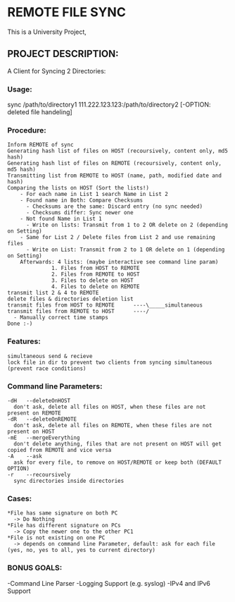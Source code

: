 
REMOTE FILE SYNC
======================
This is a University Project, 

PROJECT DESCRIPTION:
------------------------
A Client for Syncing 2 Directories:

### Usage: ###
  sync /path/to/directory1 111.222.123.123:/path/to/directory2 [-OPTION: deleted file handeling]

### Procedure: ###
    Inform REMOTE of sync
    Generating hash list of files on HOST (recoursively, content only, md5 hash)
    Generating hash list of files on REMOTE (recoursively, content only, md5 hash)
    Transmitting list from REMOTE to HOST (name, path, modified date and hash)
    Comparing the lists on HOST (Sort the lists!)
        - For each name in List 1 search Name in List 2
        - Found name in Both: Compare Checksums
          - Checksums are the same: Discard entry (no sync needed)
          - Checksums differ: Sync newer one
        - Not found Name in List 1
          - Write on lists: Transmit from 1 to 2 OR delete on 2 (depending on Setting)
        - Same for List 2 / Delete files from List 2 and use remaining files
          - Write on List: Transmit from 2 to 1 OR delete on 1 (depending on Setting)
        Afterwards: 4 lists: (maybe interactive see command line param)
                  1. Files from HOST to REMOTE
                  2. Files from REMOTE to HOST
                  3. Files to delete on HOST
                  4. Files to delete on REMOTE
    transmit list 2 & 4 to REMOTE
    delete files & directories deletion list
    transmit files from HOST to REMOTE      ----\_____simultaneous
    transmit files from REMOTE to HOST      ----/
      - Manually correct time stamps
    Done :-)

### Features: ###
    simultaneous send & recieve
    lock file in dir to prevent two clients from syncing simultaneous (prevent race conditions)

### Command line Parameters: ###
    -dH   --deleteOnHOST
      don't ask, delete all files on HOST, when these files are not present on REMOTE
    -dR   --deleteOnREMOTE
      don't ask, delete all files on REMOTE, when these files are not present on HOST
    -mE   --mergeEverything
      don't delete anything, files that are not present on HOST will get copied from REMOTE and vice versa
    -A    --ask
      ask for every file, to remove on HOST/REMOTE or keep both (DEFAULT OPTION)
    -r    --recoursively
      sync directories inside directories

### Cases: ###
    *File has same signature on both PC
      -> Do Nothing 
    *File has different signature on PCs
      -> Copy the newer one to the other PC1 
    *File is not existing on one PC
      -> depends on command line Parameter, default: ask for each file (yes, no, yes to all, yes to current directory)


### BONUS GOALS: ###
  -Command Line Parser
  -Logging Support (e.g. syslog)
  -IPv4 and IPv6 Support


